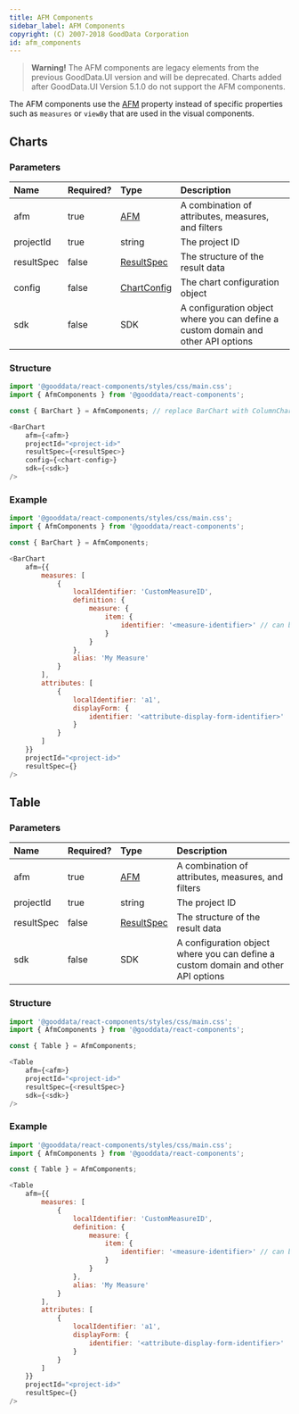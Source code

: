 ```yaml
---
title: AFM Components
sidebar_label: AFM Components
copyright: (C) 2007-2018 GoodData Corporation
id: afm_components
---
```


> **Warning!** The AFM components are legacy elements from the previous GoodData.UI version and will be deprecated. Charts added after GoodData.UI Version 5.1.0 do not support the AFM components.

The AFM components use the [AFM](afm.md) property instead of specific properties such as `measures` or `viewBy` that are used in the visual components.

## Charts

### Parameters

| Name | Required? | Type | Description |
| :--- | :--- | :--- | :--- |
| afm | true | [AFM](afm.md) | A combination of attributes, measures, and filters |
| projectId | true | string | The project ID |
| resultSpec  | false | [ResultSpec](result_specification.md) | The structure of the result data |
| config  | false | [ChartConfig](chart_config.md) | The chart configuration object |
| sdk | false | SDK | A configuration object where you can define a custom domain and other API options |

### Structure

```javascript
import '@gooddata/react-components/styles/css/main.css';
import { AfmComponents } from '@gooddata/react-components';

const { BarChart } = AfmComponents; // replace BarChart with ColumnChart, LineChart, or PieChart whenever needed

<BarChart
    afm={<afm>}
    projectId="<project-id>"
    resultSpec={<resultSpec>}
    config={<chart-config>}
    sdk={<sdk>}
/>
```

### Example

```javascript
import '@gooddata/react-components/styles/css/main.css';
import { AfmComponents } from '@gooddata/react-components';

const { BarChart } = AfmComponents;

<BarChart
    afm={{
        measures: [
            {
                localIdentifier: 'CustomMeasureID',
                definition: {
                    measure: {
                        item: {
                            identifier: '<measure-identifier>' // can be referenced from the exported catalog
                        }
                    }
                },
                alias: 'My Measure'
            }
        ],
        attributes: [
            {
                localIdentifier: 'a1',
                displayForm: {
                    identifier: '<attribute-display-form-identifier>'
                }
            }
        ]
    }}
    projectId="<project-id>"
    resultSpec={}
/>
```

## Table

### Parameters

| Name | Required? | Type | Description |
| :--- | :--- | :--- | :--- |
| afm | true | [AFM](afm.md) | A combination of attributes, measures, and filters |
| projectId | true | string | The project ID |
| resultSpec  | false | [ResultSpec](result_specification.md) | The structure of the result data |
| sdk | false | SDK | A configuration object where you can define a custom domain and other API options |

### Structure

```javascript
import '@gooddata/react-components/styles/css/main.css';
import { AfmComponents } from '@gooddata/react-components';

const { Table } = AfmComponents;

<Table
    afm={<afm>}
    projectId="<project-id>"
    resultSpec={<resultSpec>}
    sdk={<sdk>}
/>
```

### Example

```javascript
import '@gooddata/react-components/styles/css/main.css';
import { AfmComponents } from '@gooddata/react-components';

const { Table } = AfmComponents;

<Table
    afm={{
        measures: [
            {
                localIdentifier: 'CustomMeasureID',
                definition: {
                    measure: {
                        item: {
                            identifier: '<measure-identifier>' // can be referenced from the exported catalog
                        }
                    }
                },
                alias: 'My Measure'
            }
        ],
        attributes: [
            {
                localIdentifier: 'a1',
                displayForm: {
                    identifier: '<attribute-display-form-identifier>'
                }
            }
        ]
    }}
    projectId="<project-id>"
    resultSpec={}
/>
```
